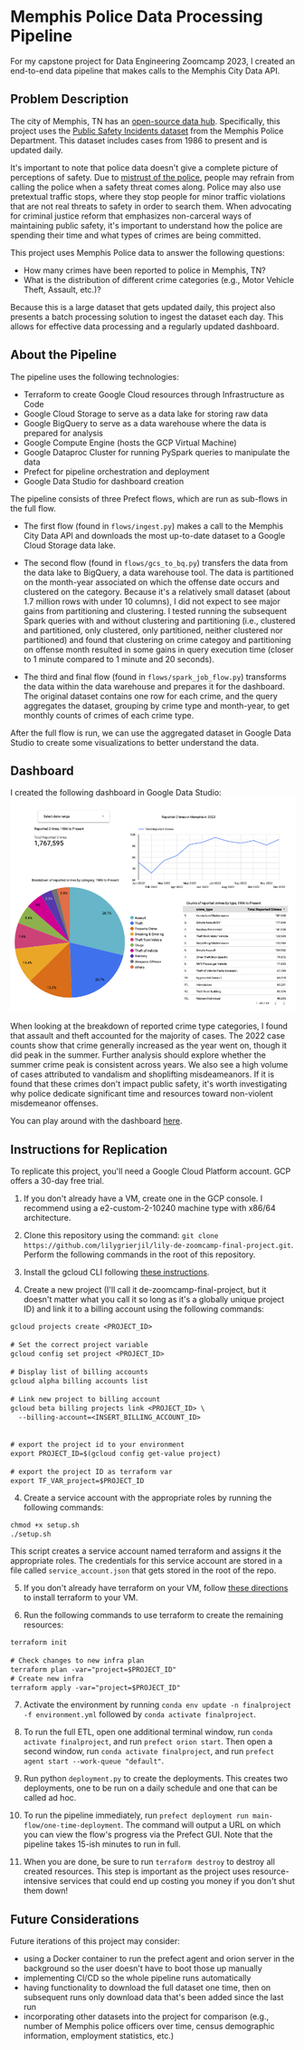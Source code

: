 # Memphis Police Data Processing Pipeline

For my capstone project for Data Engineering Zoomcamp 2023, I created an end-to-end data pipeline that makes calls to the Memphis City Data API.

## Problem Description

The city of Memphis, TN has an [open-source data hub]([url](https://data.memphistn.gov/)). 
Specifically, this project uses the [Public Safety Incidents dataset]([url](https://data.memphistn.gov/Public-Safety/Memphis-Police-Department-Public-Safety-Incidents/ybsi-jur4)) from the Memphis Police Department.
This dataset includes cases from 1986 to present and is updated daily.


It's important to note that police data doesn't give a complete picture of perceptions of safety. Due to [mistrust
of the police](https://www.urban.org/research/publication/mistrust-and-ambivalence-between-residents-and-police), people may refrain from calling the police when a safety threat comes along. 
Police may also use pretextual traffic stops, where they stop people for minor traffic violations that are not real
threats to safety in order to search them.
When advocating for criminal justice reform that emphasizes non-carceral ways of maintaining public safety, it's important to understand 
how the police are spending their time and what types of crimes are being committed. 


This project uses Memphis Police data to answer the following questions:

- How many crimes have been reported to police in Memphis, TN?
- What is the distribution of different crime categories (e.g., Motor Vehicle Theft, Assault, etc.)?

Because this is a large dataset that gets updated daily, this project also presents a batch processing solution to ingest the dataset each day. This allows for effective data processing and a regularly updated dashboard.


## About the Pipeline 

The pipeline uses the following technologies:
- Terraform to create Google Cloud resources through Infrastructure as Code
- Google Cloud Storage to serve as a data lake for storing raw data
- Google BigQuery to serve as a data warehouse where the data is prepared for analysis
- Google Compute Engine (hosts the GCP Virtual Machine)
- Google Dataproc Cluster for running PySpark queries to manipulate the data
- Prefect for pipeline orchestration and deployment
- Google Data Studio for dashboard creation

The pipeline consists of three Prefect flows, which are run as sub-flows in the full flow. 
- The first flow (found in `flows/ingest.py`) makes a call to the Memphis City Data API and downloads the most up-to-date dataset to a Google Cloud Storage data lake.


- The second flow (found in `flows/gcs_to_bq.py`) transfers the data from the data lake to BigQuery, a data warehouse tool. The data is partitioned on the month-year associated on which the offense date occurs and clustered on the 
category. Because it's a relatively small dataset (about 1.7 million rows with under 10 columns), I did not expect to see major gains from partitioning and clustering. I tested running the subsequent Spark queries with and without clustering and partitioning (i.e., clustered and partitioned, only clustered, only partitioned, neither clustered nor partitioned) and found that  clustering on crime categoy and partitioning on offense month resulted in some gains in query execution time (closer to 1 minute compared to 1 minute and 20 seconds). 

- The third and final flow (found in `flows/spark_job_flow.py`) transforms the data within the data warehouse and prepares it for the dashboard. The original dataset contains one row for each crime, and the query aggregates the dataset, grouping by crime type and month-year, to get monthly counts of crimes of each crime type.

After the full flow is run, we can use the aggregated dataset in Google Data Studio to create some visualizations to better understand the data.

## Dashboard

I created the following dashboard in Google Data Studio:
![image](images/Monthly_Crime_Type_Counts_Memphis_PD.png)

When looking at the breakdown of reported crime type categories, I found that assault and theft accounted for the majority of cases. The 2022 case counts show that crime generally increased as the year went on, though it did peak in the summer. Further analysis should explore whether the summer crime peak is consistent across years. We also see a high volume of cases attributed to vandalism and shoplifting misdeameanors. If it is found that these crimes don't impact public safety, it's worth investigating why police dedicate significant time and resources toward non-violent misdemeanor offenses.


You can play around with the dashboard [here](https://lookerstudio.google.com/s/rRvEdQZHnoM).

## Instructions for Replication

To replicate this project, you'll need a Google Cloud Platform account. GCP offers a 30-day free trial. 

1. If you don't already have a VM, create one in the GCP console. I recommend using a 
e2-custom-2-10240 machine type with 
x86/64 architecture.
2. Clone this repository using the command: `git clone https://github.com/lilygrierjil/lily-de-zoomcamp-final-project.git`. Perform the following commands in the root of this repository.

2. Install the gcloud CLI following [these instructions](https://cloud.google.com/sdk/docs/install-sdk#installing_the_latest_version).

3. Create a new project (I'll call it de-zoomcamp-final-project, but it doesn't matter what you call it so long as it's a globally unique project ID) and link it to a billing account using the following commands:

```
gcloud projects create <PROJECT_ID>

# Set the correct project variable
gcloud config set project <PROJECT_ID>

# Display list of billing accounts
gcloud alpha billing accounts list

# Link new project to billing account
gcloud beta billing projects link <PROJECT_ID> \
  --billing-account=<INSERT_BILLING_ACCOUNT_ID>
  

# export the project id to your environment
export PROJECT_ID=$(gcloud config get-value project)

# export the project ID as terraform var
export TF_VAR_project=$PROJECT_ID

```

4. Create a service account with the appropriate roles by running the following commands:
```
chmod +x setup.sh
./setup.sh
```
This script creates a service account named terraform and assigns it the appropriate roles.
The credentials for this service account are stored in a file called `service_account.json` that gets stored
in the root of the repo.

5. If you don't already have terraform on your VM, follow [these directions](https://github.com/robertpeteuil/terraform-installer#download-and-use-locally) to install terraform to your VM.

6. Run the following commands to use terraform to create the remaining resources:
```
terraform init

# Check changes to new infra plan
terraform plan -var="project=$PROJECT_ID"
# Create new infra
terraform apply -var="project=$PROJECT_ID"
```

7. Activate the environment by running `conda env update -n finalproject -f environment.yml` followed by `conda activate finalproject`.

7. To run the full ETL, open one additional terminal window, run `conda activate finalproject`, and run `prefect orion start`. Then open a second window, run `conda activate finalproject`, and run `prefect agent start --work-queue "default"`. 


9. Run python `deployment.py` to create the deployments. This creates two deployments, one to be run on a daily schedule and one that can be called ad hoc. 

9. To run the pipeline immediately, run `prefect deployment run main-flow/one-time-deployment`. The command will output a URL on which you can view the flow's progress via the Prefect GUI. Note that the pipeline takes 15-ish minutes to run in full. 

99. When you are done, be sure to run `terraform destroy` to destroy all created resources. This step is important as the project uses resource-intensive services that could end up costing you money if you don't shut them down! 


## Future Considerations

Future iterations of this project may consider:
 - using a Docker container to run the prefect agent and orion server in the background so the user doesn't have to boot those up manually
 - implementing CI/CD so the whole pipeline runs automatically
 - having functionality to download the full dataset one time, then on subsequent runs only download data that's been added since the last run
 - incorporating other datasets into the project for comparison (e.g., number of Memphis police officers over time, census demographic information, employment statistics, etc.)

